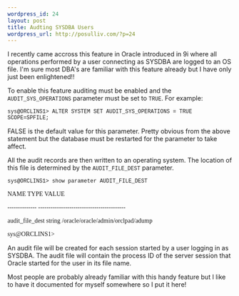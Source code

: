 ```yaml
--- 
wordpress_id: 24
layout: post
title: Audting SYSDBA Users
wordpress_url: http://posulliv.com/?p=24
---
```

I recently came accross this feature in Oracle introduced in 9i where all operations performed by a user connecting as SYSDBA are logged to an OS file. I'm sure most DBA's are familiar with this
feature already but I have only just been enlightened!!

To enable this feature auditing must be enabled and the <span style="font-size: 85%; font-family: courier new;">AUDIT_SYS_OPERATIONS</span> parameter must be set to <span style="font-size:85%;"><span style="font-family: courier new;">TRUE</span></span>. For example:

<span style="font-size:85%;"><span style="font-family: courier new;">sys@ORCLINS1&gt; ALTER SYSTEM SET AUDIT_SYS_OPERATIONS = TRUE SCOPE=SPFILE;</span></span>

FALSE is the default value for this parameter. Pretty obvious from the above statement but the database must be restarted for the parameter to take affect.

All the audit records are then written to an operating system. The location of this file is determined by the <span style="font-size:85%;"><span style="font-family: courier new;">AUDIT_FILE_DEST</span></span> parameter.

<span style="font-size: 85%; font-family: courier new;">sys@ORCLINS1&gt; show parameter AUDIT_FILE_DEST</span>
<p class="MsoNormal" style="margin-bottom: 0.0001pt;"><span style="font-family: &quot;; font-size: 10;">NAME<span> </span>TYPE<span> </span>VALUE</span></p>
<p class="MsoNormal" style="margin-bottom: 0.0001pt;"><span style="font-family: &quot;; font-size: 10;">--------------  ------------------------------------------</span></p>
<p class="MsoNormal" style="margin-bottom: 0.0001pt;"><span style="font-family: &quot;; font-size: 10;">audit_file_dest<span> </span>string<span> </span>/oracle/oracle/admin/orclpad/adump</span></p>

<span style="font-family: &quot;; font-size: 10;">sys@ORCLINS1&gt;</span> <span style="font-family: &quot;; font-size: 10;">
</span>

An audit file will be created for each session started by a user logging in as SYSDBA. The audit file will contain the process ID of the server session that Oracle started for the user in its file name.

Most people are probably already familiar with this handy feature but I like to have it documented for myself somewhere so I put it here!
